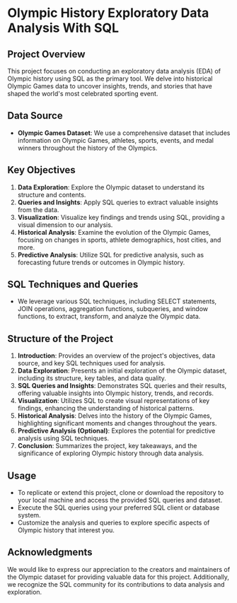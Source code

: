 # Olympic History Exploratory Data Analysis With SQL

## Project Overview
This project focuses on conducting an exploratory data analysis (EDA) of Olympic history using SQL as the primary tool. We delve into historical Olympic Games data to uncover insights, trends, and stories that have shaped the world's most celebrated sporting event.

## Data Source
- **Olympic Games Dataset**: We use a comprehensive dataset that includes information on Olympic Games, athletes, sports, events, and medal winners throughout the history of the Olympics.

## Key Objectives
1. **Data Exploration**: Explore the Olympic dataset to understand its structure and contents.
2. **Queries and Insights**: Apply SQL queries to extract valuable insights from the data.
3. **Visualization**: Visualize key findings and trends using SQL, providing a visual dimension to our analysis.
4. **Historical Analysis**: Examine the evolution of the Olympic Games, focusing on changes in sports, athlete demographics, host cities, and more.
5. **Predictive Analysis**: Utilize SQL for predictive analysis, such as forecasting future trends or outcomes in Olympic history.

## SQL Techniques and Queries
- We leverage various SQL techniques, including SELECT statements, JOIN operations, aggregation functions, subqueries, and window functions, to extract, transform, and analyze the Olympic data.

## Structure of the Project
1. **Introduction**: Provides an overview of the project's objectives, data source, and key SQL techniques used for analysis.
2. **Data Exploration**: Presents an initial exploration of the Olympic dataset, including its structure, key tables, and data quality.
3. **SQL Queries and Insights**: Demonstrates SQL queries and their results, offering valuable insights into Olympic history, trends, and records.
4. **Visualization**: Utilizes SQL to create visual representations of key findings, enhancing the understanding of historical patterns.
5. **Historical Analysis**: Delves into the history of the Olympic Games, highlighting significant moments and changes throughout the years.
6. **Predictive Analysis (Optional)**: Explores the potential for predictive analysis using SQL techniques.
7. **Conclusion**: Summarizes the project, key takeaways, and the significance of exploring Olympic history through data analysis.

## Usage
- To replicate or extend this project, clone or download the repository to your local machine and access the provided SQL queries and dataset.
- Execute the SQL queries using your preferred SQL client or database system.
- Customize the analysis and queries to explore specific aspects of Olympic history that interest you.

## Acknowledgments
We would like to express our appreciation to the creators and maintainers of the Olympic dataset for providing valuable data for this project. Additionally, we recognize the SQL community for its contributions to data analysis and exploration.
